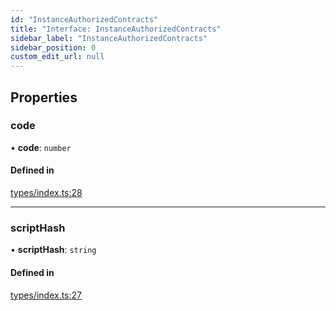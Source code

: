 ```yaml
---
id: "InstanceAuthorizedContracts"
title: "Interface: InstanceAuthorizedContracts"
sidebar_label: "InstanceAuthorizedContracts"
sidebar_position: 0
custom_edit_url: null
---
```


## Properties

### code

• **code**: `number`

#### Defined in

[types/index.ts:28](https://github.com/CityOfZion/props/blob/40afa9e/sdk/src/types/index.ts#L28)

___

### scriptHash

• **scriptHash**: `string`

#### Defined in

[types/index.ts:27](https://github.com/CityOfZion/props/blob/40afa9e/sdk/src/types/index.ts#L27)
